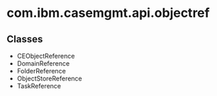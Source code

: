 # com.ibm.casemgmt.api.objectref

## Classes

- CEObjectReference
- DomainReference
- FolderReference
- ObjectStoreReference
- TaskReference